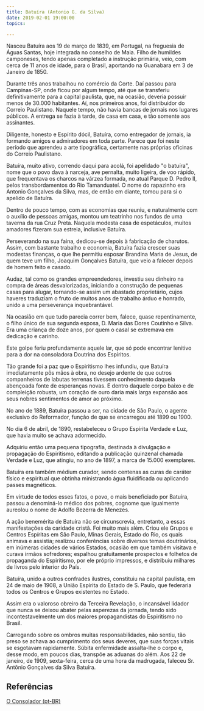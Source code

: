 ```yaml
---
title: Batuíra (Antonio G. da Silva)
date: 2019-02-01 19:00:00
topics: 

---
```



Nasceu Batuíra aos 19 de março de 1839, em Portugal, na freguesia de Águas Santas, hoje integrada no conselho de Maia. Filho de humildes camponeses, tendo apenas completado a instrução primária, veio, com cerca de 11 anos de idade, para o Brasil, aportando na Guanabara em 3 de Janeiro de 1850.

Durante três anos trabalhou no comércio da Corte. Daí passou para Campinas-SP, onde ficou por algum tempo, até que se transferiu definitivamente para a capital paulista, que, na ocasião, deveria possuir menos de 30.000 habitantes. Aí, nos primeiros anos, foi distribuidor do Correio Paulistano. Naquele tempo, não havia bancas de jornais nos lugares públicos. A entrega se fazia à tarde, de casa em casa, e tão somente aos assinantes.

Diligente, honesto e Espírito dócil, Batuíra, como entregador de jornais, ia formando amigos e admiradores em toda parte. Parece que foi neste período que aprendeu a arte tipográfica, certamente nas próprias oficinas do Correio Paulistano.

Batuíra, muito ativo, correndo daqui para acolá, foi apelidado "o batuíra", nome que o povo dava à narceja, ave pernalta, muito ligeira, de voo rápido, que frequentava os charcos na várzea formada, no atual Parque D. Pedro II, pelos transbordamentos do Rio Tamanduateí. O nome do rapazinho era Antonio Gonçalves da Silva, mas, de então em diante, tomou para si o apelido de Batuíra.

Dentro de pouco tempo, com as economias que reuniu, e naturalmente com o auxílio de pessoas amigas, montou um teatrinho nos fundos de uma taverna da rua Cruz Preta. Naquela modesta casa de espetáculos, muitos amadores fizeram sua estreia, inclusive Batuíra.

Perseverando na sua faina, dedicou-se depois à fabricação de charutos. Assim, com bastante trabalho e economia, Batuíra fazia crescer suas modestas finanças, o que lhe permitiu esposar Brandina Maria de Jesus, de quem teve um filho, Joaquim Gonçalves Batuíra, que veio a falecer depois de homem feito e casado.

Audaz, tal como os grandes empreendedores, investiu seu dinheiro na compra de áreas desvalorizadas, iniciando a construção de pequenas casas para alugar, tornando-se assim um abastado proprietário, cujos haveres traduziam o fruto de muitos anos de trabalho árduo e honrado, unido a uma perseverança inquebrantável.

Na ocasião em que tudo parecia correr bem, falece, quase repentinamente, o filho único de sua segunda esposa, D. Maria das Dores Coutinho e Silva. Era uma criança de doze anos, por quem o casal se extremava em dedicação e carinho.

Este golpe feriu profundamente aquele lar, que só pode encontrar lenitivo para a dor na consoladora Doutrina dos Espíritos.

Tão grande foi a paz que o Espiritismo lhes infundiu, que Batuíra imediatamente pôs mãos à obra, no desejo ardente de que outros companheiros de labutas terrenas tivessem conhecimento daquela abençoada fonte de esperanças novas. E dentro daquele corpo baixo e de compleição robusta, um coração de ouro daria mais larga expansão aos seus nobres sentimentos de amor ao próximo.

No ano de 1889, Batuíra passou a ser, na cidade de São Paulo, o agente exclusivo do Reformador, função de que se encarregou até 1899 ou 1900.

No dia 6 de abril, de 1890, restabeleceu o Grupo Espírita Verdade e Luz, que havia muito se achava adormecido.

Adquiriu então uma pequena tipografia, destinada à divulgação e propagação do Espiritismo, editando a publicação quinzenal chamada Verdade e Luz, que atingiu, no ano de 1897, a marca de 15.000 exemplares.

Batuíra era também médium curador, sendo centenas as curas de caráter físico e espiritual que obtinha ministrando água fluidificada ou aplicando passes magnéticos.

Em virtude de todos esses fatos, o povo, o mais beneficiado por Batuíra, passou a denominá-lo médico dos pobres, cognome que igualmente aureolou o nome de Adolfo Bezerra de Menezes.

A ação benemérita de Batuíra não se circunscrevia, entretanto, a essas manifestações da caridade cristã. Foi muito mais além. Criou ele Grupos e Centros Espíritas em São Paulo, Minas Gerais, Estado do Rio, os quais animava e assistia; realizou conferências sobre diversos temas doutrinários, em inúmeras cidades de vários Estados, ocasião em que também visitava e curava irmãos sofredores; espalhou gratuitamente prospectos e folhetos de propaganda do Espiritismo, por ele próprio impressos, e distribuiu milhares de livros pelo interior do País.

Batuíra, unido a outros confrades ilustres, constituiu na capital paulista, em 24 de maio de 1908, a União Espírita do Estado de S. Paulo, que federaria todos os Centros e Grupos existentes no Estado.

Assim era o valoroso obreiro da Terceira Revelação, o incansável lidador que nunca se deixou abater pelas asperezas da jornada, tendo sido incontestavelmente um dos maiores propagandistas do Espiritismo no Brasil.

Carregando sobre os ombros muitas responsabilidades, não sentiu, tão preso se achava ao cumprimento dos seus deveres, que suas forças vitais se esgotavam rapidamente. Súbita enfermidade assalta-lhe o corpo e, desse modo, em poucos dias, transpõe as aduanas do além. Aos 22 de janeiro, de 1909, sexta-feira, cerca de uma hora da madrugada, faleceu Sr. Antônio Gonçalves da Silva Batuíra.


## Referências
[O Consolador (pt-BR)](http://www.oconsolador.com.br/linkfixo/biografias/batuira.html)




